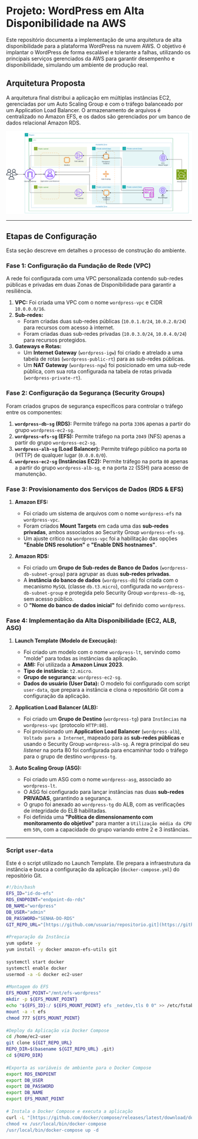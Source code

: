 # Projeto: WordPress em Alta Disponibilidade na AWS

Este repositório documenta a implementação de uma arquitetura de alta disponibilidade para a plataforma WordPress na nuvem AWS. O objetivo é implantar o WordPress de forma escalável e tolerante a falhas, utilizando os principais serviços gerenciados da AWS para garantir desempenho e disponibilidade, simulando um ambiente de produção real.

## Arquitetura Proposta

A arquitetura final distribui a aplicação em múltiplas instâncias EC2, gerenciadas por um Auto Scaling Group e com o tráfego balanceado por um Application Load Balancer. O armazenamento de arquivos é centralizado no Amazon EFS, e os dados são gerenciados por um banco de dados relacional Amazon RDS.

![Diagrama da Arquitetatura](imagens/Diagrama-WordPress.png)

---

## Etapas de Configuração

Esta seção descreve em detalhes o processo de construção do ambiente.

### Fase 1: Configuração da Fundação de Rede (VPC)

A rede foi configurada com uma VPC personalizada contendo sub-redes públicas e privadas em duas Zonas de Disponibilidade para garantir a resiliência.

1.  **VPC:** Foi criada uma VPC com o nome `wordpress-vpc` e CIDR `10.0.0.0/16`.
2.  **Sub-redes:**
    * Foram criadas duas sub-redes públicas (`10.0.1.0/24`, `10.0.2.0/24`) para recursos com acesso à internet.
    * Foram criadas duas sub-redes privadas (`10.0.3.0/24`, `10.0.4.0/24`) para recursos protegidos.
3.  **Gateways e Rotas:**
    * Um **Internet Gateway** (`wordpress-igw`) foi criado e atrelado a uma tabela de rotas (`wordpress-public-rt`) para as sub-redes públicas.
    * Um **NAT Gateway** (`wordpress-ngw`) foi posicionado em uma sub-rede pública, com sua rota configurada na tabela de rotas privada (`wordpress-private-rt`).

### Fase 2: Configuração da Segurança (Security Groups)

Foram criados grupos de segurança específicos para controlar o tráfego entre os componentes:

1.  **`wordpress-db-sg` (RDS):** Permite tráfego na porta `3306` apenas a partir do grupo `wordpress-ec2-sg`.
2.  **`wordpress-efs-sg` (EFS):** Permite tráfego na porta `2049` (NFS) apenas a partir do grupo `wordpress-ec2-sg`.
3.  **`wordpress-alb-sg` (Load Balancer):** Permite tráfego público na porta `80` (HTTP) de qualquer lugar (`0.0.0.0/0`).
4.  **`wordpress-ec2-sg` (Instâncias EC2):** Permite tráfego na porta `80` apenas a partir do grupo `wordpress-alb-sg`, e na porta `22` (SSH) para acesso de manutenção.

### Fase 3: Provisionamento dos Serviços de Dados (RDS & EFS)

1.  **Amazon EFS:**
    * Foi criado um sistema de arquivos com o nome `wordpress-efs` na `wordpress-vpc`.
    * Foram criados **Mount Targets** em cada uma das **sub-redes privadas**, ambos associados ao Security Group `wordpress-efs-sg`.
    * Um ajuste crítico na `wordpress-vpc` foi a habilitação das opções **"Enable DNS resolution"** e **"Enable DNS hostnames"**.

2.  **Amazon RDS:**
    * Foi criado um **Grupo de Sub-redes de Banco de Dados** (`wordpress-db-subnet-group`) para agrupar as duas **sub-redes privadas**.
    * A **instância do banco de dados** (`wordpress-db`) foi criada com o mecanismo `MySQL` (classe `db.t3.micro`), configurada no `wordpress-db-subnet-group` e protegida pelo Security Group `wordpress-db-sg`, sem acesso público.
    * O **"Nome do banco de dados inicial"** foi definido como `wordpress`.

### Fase 4: Implementação da Alta Disponibilidade (EC2, ALB, ASG)

1.  **Launch Template (Modelo de Execução):**
    * Foi criado um modelo com o nome `wordpress-lt`, servindo como "molde" para todas as instâncias da aplicação.
    * **AMI:** Foi utilizada a **Amazon Linux 2023**.
    * **Tipo de instância:** `t2.micro`.
    * **Grupo de segurança:** `wordpress-ec2-sg`.
    * **Dados do usuário (User Data):** O modelo foi configurado com script `user-data`, que prepara a instância e clona o repositório Git com a configuração da aplicação.

2.  **Application Load Balancer (ALB):**
    * Foi criado um **Grupo de Destino** (`wordpress-tg`) para `Instâncias` na `wordpress-vpc` (protocolo `HTTP:80`).
    * Foi provisionado um **Application Load Balancer** (`wordpress-alb`), `Voltado para a Internet`, mapeado para as **sub-redes públicas** e usando o Security Group `wordpress-alb-sg`. A regra principal do seu *listener* na porta 80 foi configurada para encaminhar todo o tráfego para o grupo de destino `wordpress-tg`.

3.  **Auto Scaling Group (ASG):**
    * Foi criado um ASG com o nome `wordpress-asg`, associado ao `wordpress-lt`.
    * O ASG foi configurado para lançar instâncias nas duas **sub-redes PRIVADAS**, garantindo a segurança.
    * O grupo foi anexado ao `wordpress-tg` do ALB, com as verificações de integridade do ELB habilitadas.
    * Foi definida uma **"Política de dimensionamento com monitoramento do objetivo"** para manter a `Utilização média da CPU` em `50%`, com a capacidade do grupo variando entre 2 e 3 instâncias.

---
### Script `user-data` 

Este é o script utilizado no Launch Template. Ele prepara a infraestrutura da instância e busca a configuração da aplicação (`docker-compose.yml`) do repositório Git.

```bash
#!/bin/bash
EFS_ID="id-do-efs"
RDS_ENDPOINT="endpoint-do-rds"
DB_NAME="wordpress"
DB_USER="admin"
DB_PASSWORD="SENHA-DO-RDS"
GIT_REPO_URL="[https://github.com/usuario/repositorio.git](https://github.com/usuario/repositorio.git)"

#Preparação da Instância
yum update -y
yum install -y docker amazon-efs-utils git

systemctl start docker
systemctl enable docker
usermod -a -G docker ec2-user

#Montagem do EFS
EFS_MOUNT_POINT="/mnt/efs-wordpress"
mkdir -p ${EFS_MOUNT_POINT}
echo "${EFS_ID}:/ ${EFS_MOUNT_POINT} efs _netdev,tls 0 0" >> /etc/fstab
mount -a -t efs
chmod 777 ${EFS_MOUNT_POINT}

#Deploy da Aplicação via Docker Compose
cd /home/ec2-user
git clone ${GIT_REPO_URL}
REPO_DIR=$(basename ${GIT_REPO_URL} .git)
cd ${REPO_DIR}

#Exporta as variáveis de ambiente para o Docker Compose
export RDS_ENDPOINT
export DB_USER
export DB_PASSWORD
export DB_NAME
export EFS_MOUNT_POINT

# Instala o Docker Compose e executa a aplicação
curl -L "[https://github.com/docker/compose/releases/latest/download/docker-compose-$(uname](https://github.com/docker/compose/releases/latest/download/docker-compose-$(uname) -s)-$(uname -m)" -o /usr/local/bin/docker-compose
chmod +x /usr/local/bin/docker-compose
/usr/local/bin/docker-compose up -d
```
